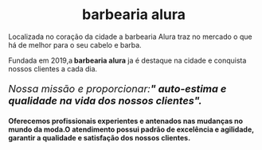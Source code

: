 <!DOCTYEP html>
<html lang="pt-br" >
 <meta charset="utf-8">
 <h1 style="text-align:center">barbearia alura </h1>

 <p>Localizada no coração da cidade a barbearia Alura traz no mercado o que há de melhor para o seu cabelo e barba.

 <p>Fundada em 2019,a<strong> barbearia alura</strong> ja é destaque na cidade e conquista nossos clientes a cada dia.    </p>

 <p style="font-size:20px"><em>Nossa missão e proporcionar:<strong>" auto-estima e qualidade na vida dos nossos clientes"</strng>.</em></p>

 <p>Oferecemos profissionais experientes e antenados nas mudanças no mundo da moda.O atendimento possui padrão de        excelência e agilidade, garantir a qualidade e satisfação dos nossos clientes.</p>
  </html>

